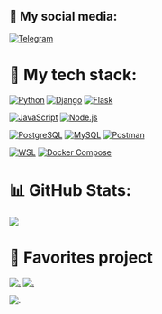 ## 🔗 My social media:
[![Telegram](https://img.shields.io/badge/Telegram-%234361EE.svg?style=for-the-badge&logo=Telegram&logoColor=white)](https://t.me/Samangelof)

# 🔧 My tech stack:
[![Python](https://img.shields.io/badge/python-%23FFD43B.svg?style=for-the-badge&logo=python&logoColor=FFD43B&labelColor=306998)](https://www.python.org/)
[![Django](https://img.shields.io/badge/Django-%23092E20.svg?style=for-the-badge&logo=django&logoColor=white)](https://www.djangoproject.com/)
[![Flask](https://img.shields.io/badge/Flask-%23000?style=for-the-badge&logo=flask&logoColor=black&color=white)](https://flask.palletsprojects.com/)

[![JavaScript](https://img.shields.io/badge/javascript-%23F7DF1E.svg?style=for-the-badge&logo=javascript&logoColor=black)](https://www.javascript.com/)
[![Node.js](https://img.shields.io/badge/Node.js-%23339933.svg?style=for-the-badge&logo=node.js&logoColor=white)](https://nodejs.org/)

[![PostgreSQL](https://img.shields.io/badge/PostgreSQL-%23316192.svg?style=for-the-badge&logo=postgresql&logoColor=white)](https://www.postgresql.org/)
[![MySQL](https://img.shields.io/badge/MySQL-%2300f.svg?style=for-the-badge&logo=mysql&logoColor=white)](https://www.mysql.com/)
[![Postman](https://img.shields.io/badge/postman-%23FF6C37.svg?style=for-the-badge&logo=postman&logoColor=white)](https://www.postman.com/)

[![WSL](https://img.shields.io/badge/WSL-%23007CFF.svg?style=for-the-badge&logo=ubuntu&logoColor=white)](https://docs.microsoft.com/en-us/windows/wsl/)
[![Docker Compose](https://img.shields.io/badge/Docker_Compose-%230db7ed.svg?style=for-the-badge&logo=docker&logoColor=white)](https://docs.docker.com/compose/)

# 📊 GitHub Stats:
![](https://github-readme-stats.vercel.app/api/top-langs/?username=Samangelof&theme=material-palenight&hide_border=true)

# 💜 Favorites project
[![.](https://github-readme-stats.vercel.app/api/pin/?username=Samangelof&repo=Hnefatafl&theme=material-palenight&hide_border=true)](https://github.com/Samangelof/Hnefatafl)
[![.](https://github-readme-stats.vercel.app/api/pin/?username=Samangelof&repo=Peine_Zarnama&theme=material-palenight&hide_border=true)](https://github.com/Samangelof/Peine_Zarnama)

![.](https://quotes-github-readme.vercel.app/api?type=horizontal&border=true&theme=dracula&quote=Воин%20не%20может%20получить%20увольнение%20во%20время%20битвы&author=Екклесиаст%208:8)
